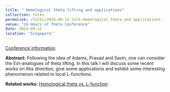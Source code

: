 ```yaml
---
title: " Homological theta lifting and applications"
collection: talks
permalink: /talks/2024-09-12-talk-Homological_theta_and_applications
venue: "24 Hours of Theta Conference"
date: 2024-09-12
location: "Singapore"
---
```


[Conference information](https://24theta.notion.site/)

**Abstract:** Following the idea of Adams, Prasad and Savin, one can consider the Ext-analogues of theta lifting. In this talk I will discuss some recent works on this direction, give some applications and exhibit some interesting phenomenon related to local L-functions.

**Related works:** [Homological theta vs. L-function](https://sato-sugar.github.io/rchenmat94/publication/2025-07-10-LfunctionNHtheta)
